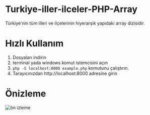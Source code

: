 # Turkiye-iller-ilceler-PHP-Array
Türkiye'nin tüm illeri ve ilçelerinin hiyerarşik yapıdaki array dizisidir.

# Hızlı Kullanım

1. Dosyaları indirin
2. terminal yada windows komut istemcisini açın
3. `php -S localhost:8000 example.php` komutunu çalıştırın.
4. Tarayıcınızdan http://localhost:8000 adresine girin

# Önizleme
![ön izleme](https://i.hizliresim.com/BAN5EL.png)
